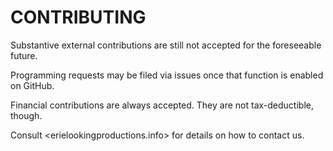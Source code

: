 CONTRIBUTING
============

Substantive external contributions are still not accepted for the foreseeable future.  

Programming requests may be filed via issues once that function is enabled on GitHub.  

Financial contributions are always accepted.  They are not tax-deductible, though.  

Consult <erielookingproductions.info> for details on how to contact us.  
